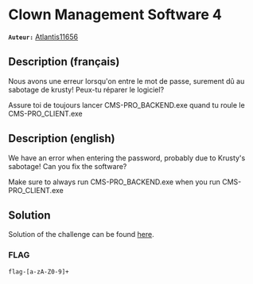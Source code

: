 # Clown Management Software 4
**`Auteur:`** [Atlantis11656](https://github.com/MassinissaDjellouli)

## Description (français)
Nous avons une erreur lorsqu'on entre le mot de passe, surement dû au sabotage de krusty! Peux-tu réparer le logiciel?

Assure toi de toujours lancer CMS-PRO_BACKEND.exe quand tu roule le CMS-PRO_CLIENT.exe
## Description (english)
We have an error when entering the password, probably due to Krusty's sabotage! Can you fix the software?

Make sure to always run CMS-PRO_BACKEND.exe when you run CMS-PRO_CLIENT.exe
## Solution
Solution of the challenge can be found [here](./Solution/WRITEUP.MD).

### FLAG
`flag-[a-zA-Z0-9]+`